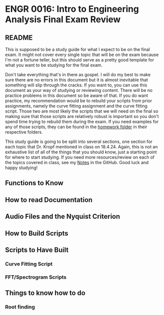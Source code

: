 # ENGR 0016: Intro to Engineering Analysis Final Exam Review

## README

This is supposed to be a study guide for what I expect to be on the final exam. It might not cover every single topic that will be on the exam because I'm not a fortune teller, but this should serve as a pretty good template for what you want to be studying for the final exam.

Don't take everything that's in there as gospel. I will do my best to make sure there are no errors in this document but it is almost inevitable that something will slip through the cracks. If you want to, you can use this document as your way of studying or reviewing content. There will be no practice problems in this document so be aware of that. If you do want practice, my recommendation would be to rebuild your scripts from prior assignments, namely the curve fitting assignment and the curve fitting script. Those two are most likely the scripts that we will need on the final so making sure that those scripts are relatively robust is important so you don't spend time trying to rebuild them during the exam. If you need examples for any of those scripts, they can be found in the [homework folder](https://github.com/avl39/ENGR0016-MATLAB/tree/main/Homework%20Assignments) in their respective folders.

This study guide is going to be split into several sections, one section for each topic that Dr. Kropf mentioned in class on 18.4.24. Again, this is not an exhaustive list of all of the things that you should know, just a starting point for where to start studying. If you need more resources/review on each of the topics covered in class, see my [Notes](https://github.com/avl39/ENGR0016-MATLAB/blob/main/Resources/Notes.md) in the GitHub. Good luck and happy studying!

## Functions to Know

## How to read Documentation

## Audio Files and the Nyquist Criterion

## How to Build Scripts

## Scripts to Have Built

### Curve Fitting Script

### FFT/Spectrogram Scripts

## Things to know how to do

### Root finding

